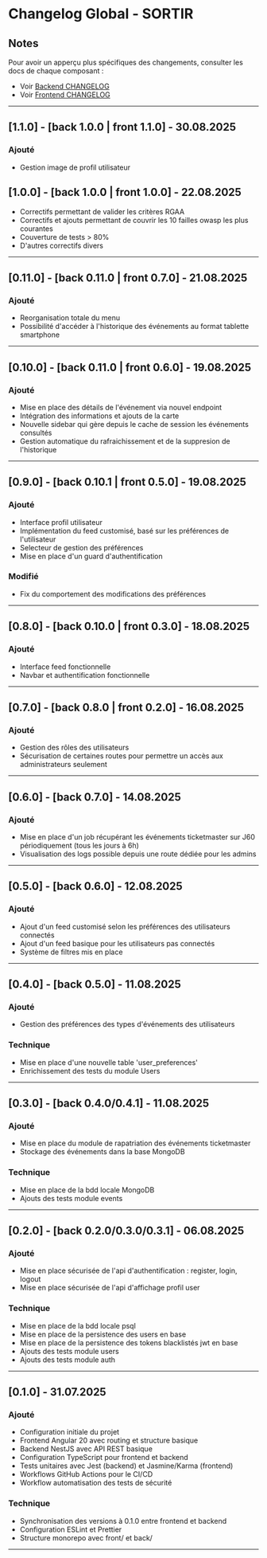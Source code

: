 # Changelog Global - SORTIR

## Notes

Pour avoir un apperçu plus spécifiques des changements, consulter les docs de chaque composant :

- Voir [Backend CHANGELOG](./back/CHANGELOG.md)
- Voir [Frontend CHANGELOG](./front/CHANGELOG.md)

---

## [1.1.0] - [back 1.0.0 | front 1.1.0] - 30.08.2025

### Ajouté

- Gestion image de profil utilisateur

## [1.0.0] - [back 1.0.0 | front 1.0.0] - 22.08.2025

- Correctifs permettant de valider les critères RGAA
- Correctifs et ajouts permettant de couvrir les 10 failles owasp les plus courantes
- Couverture de tests > 80%
- D'autres correctifs divers

---

## [0.11.0] - [back 0.11.0 | front 0.7.0] - 21.08.2025

### Ajouté

- Reorganisation totale du menu
- Possibilité d'accéder à l'historique des événements au format tablette smartphone

---

## [0.10.0] - [back 0.11.0 | front 0.6.0] - 19.08.2025

### Ajouté

- Mise en place des détails de l'événement via nouvel endpoint
- Intégration des informations et ajouts de la carte
- Nouvelle sidebar qui gère depuis le cache de session les événements consultés
- Gestion automatique du rafraichissement et de la suppresion de l'historique

---

## [0.9.0] - [back 0.10.1 | front 0.5.0] - 19.08.2025

### Ajouté

- Interface profil utilisateur
- Implémentation du feed customisé, basé sur les préférences de l'utilisateur
- Selecteur de gestion des préférences
- Mise en place d'un guard d'authentification

### Modifié

- Fix du comportement des modifications des préférences

---

## [0.8.0] - [back 0.10.0 | front 0.3.0] - 18.08.2025

### Ajouté

- Interface feed fonctionnelle
- Navbar et authentification fonctionnelle

---

## [0.7.0] - [back 0.8.0 | front 0.2.0] - 16.08.2025

### Ajouté

- Gestion des rôles des utilisateurs
- Sécurisation de certaines routes pour permettre un accès aux administrateurs seulement

---

## [0.6.0] - [back 0.7.0] - 14.08.2025

### Ajouté

- Mise en place d'un job récupérant les événements ticketmaster sur J60 périodiquement (tous les jours à 6h)
- Visualisation des logs possible depuis une route dédiée pour les admins

---

## [0.5.0] - [back 0.6.0] - 12.08.2025

### Ajouté

- Ajout d'un feed customisé selon les préférences des utilisateurs connectés
- Ajout d'un feed basique pour les utilisateurs pas connectés
- Système de filtres mis en place

---

## [0.4.0] - [back 0.5.0] - 11.08.2025

### Ajouté

- Gestion des préférences des types d'événements des utilisateurs

### Technique

- Mise en place d'une nouvelle table 'user_preferences'
- Enrichissement des tests du module Users

---

## [0.3.0] - [back 0.4.0/0.4.1] - 11.08.2025

### Ajouté

- Mise en place du module de rapatriation des événements ticketmaster
- Stockage des événements dans la base MongoDB

### Technique

- Mise en place de la bdd locale MongoDB
- Ajouts des tests module events

---

## [0.2.0] - [back 0.2.0/0.3.0/0.3.1] - 06.08.2025

### Ajouté

- Mise en place sécurisée de l'api d'authentification : register, login, logout
- Mise en place sécurisée de l'api d'affichage profil user

### Technique

- Mise en place de la bdd locale psql
- Mise en place de la persistence des users en base
- Mise en place de la persistence des tokens blacklistés jwt en base
- Ajouts des tests module users
- Ajouts des tests module auth

---

## [0.1.0] - 31.07.2025

### Ajouté

- Configuration initiale du projet
- Frontend Angular 20 avec routing et structure basique
- Backend NestJS avec API REST basique
- Configuration TypeScript pour frontend et backend
- Tests unitaires avec Jest (backend) et Jasmine/Karma (frontend)
- Workflows GitHub Actions pour le CI/CD
- Workflow automatisation des tests de sécurité

### Technique

- Synchronisation des versions à 0.1.0 entre frontend et backend
- Configuration ESLint et Prettier
- Structure monorepo avec front/ et back/

---
